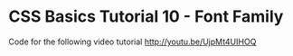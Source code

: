 CSS Basics Tutorial 10 - Font Family
====================================

Code for the following video tutorial http://youtu.be/UjpMt4UIHOQ
